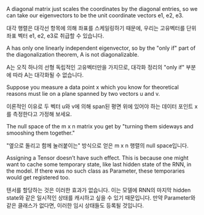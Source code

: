A diagonal matrix just scales the coordinates by the diagonal entries, so we can take our eigenvectors to be the unit coordinate vectors e1, e2, e3.

대각 행렬은 대각선 항목에 의해 좌표를 스케일링하기 때문에, 우리는 고유벡터를 단위 좌표 벡터 e1, e2, e3로 취급할 수 있습니다.

A has only one linearly independent eigenvector, so by the "only if" part of the diagonalization theorem, A is not diagonalizable.

A는 오직 하나의 선형 독립적인 고유벡터만을 가지므로, 대각화 정리의 "only if" 부분에 따라 A는 대각화될 수 없습니다.

Suppose you measure a data point x which you know for theoretical reasons must lie on a plane spanned by two vectors u and v.

이론적인 이유로 두 벡터 u와 v에 의해 span된 평면 위에 있어야 하는 데이터 포인트 x를 측정한다고 가정해 보세요.

The null space of the m x n matrix you get by "turning them sideways and smooshing them together."

"옆으로 돌리고 함께 눌러붙이는" 방식으로 얻은 m x n 행렬의 null space입니다.

Assigning a Tensor doesn’t have such effect. This is because one might want to cache some temporary state, like last hidden state of the RNN, in the model. If there was no such class as Parameter, these temporaries would get registered too.

텐서를 할당하는 것은 이러한 효과가 없습니다. 이는 모델에 RNN의 마지막 hidden state와 같은 일시적인 상태를 캐시하고 싶을 수 있기 때문입니다. 만약 Parameter와 같은 클래스가 없다면, 이러한 임시 상태들도 등록될 것입니다.